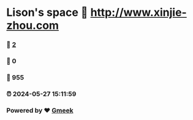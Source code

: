 # Lison's space :link: http://www.xinjie-zhou.com 
### :page_facing_up: [2](http://www.xinjie-zhou.com/tag.html) 
### :speech_balloon: 0 
### :hibiscus: 955 
### :alarm_clock: 2024-05-27 15:11:59 
### Powered by :heart: [Gmeek](https://github.com/Meekdai/Gmeek)
